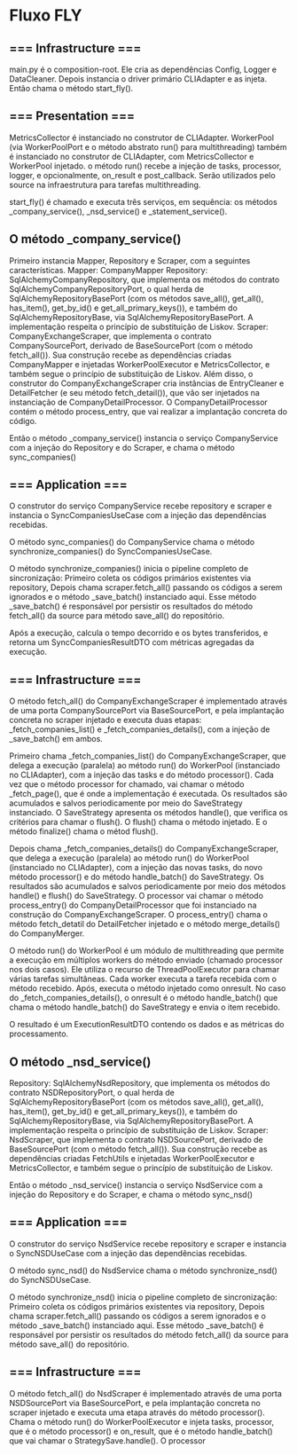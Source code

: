 # Fluxo FLY
## === Infrastructure ===
main.py é o composition-root.
Ele cria as dependências Config, Logger e DataCleaner. Depois instancia o driver primário CLIAdapter e as injeta. Então chama o método start_fly().

## === Presentation ===
MetricsCollector é instanciado no construtor de CLIAdapter. WorkerPool (via WorkerPoolPort e o método abstrato run() para multithreading) também é instanciado no construtor de CLIAdapter, com MetricsCollector e WorkerPool injetado. o método run() recebe a injeção de tasks, processor, logger, e opcionalmente, on_result e post_callback. Serão utilizados pelo source na infraestrutura para tarefas multithreading. 

start_fly() é chamado e executa três serviços, em sequência: os métodos _company_service(), _nsd_service() e _statement_service().

## O método _company_service() 
Primeiro instancia Mapper, Repository e Scraper, com a seguintes características. 
Mapper: CompanyMapper
Repository: SqlAlchemyCompanyRepository, que implementa os métodos do contrato SqlAlchemyCompanyRepositoryPort, o qual herda de SqlAlchemyRepositoryBasePort (com os métodos save_all(), get_all(), has_item(), get_by_id() e get_all_primary_keys()), e também do SqlAlchemyRepositoryBase, via SqlAlchemyRepositoryBasePort. A implementação respeita o princípio de substituição de Liskov.
Scraper: CompanyExchangeScraper, que implementa o contrato CompanySourcePort, derivado de BaseSourcePort (com o método fetch_all()). Sua construção recebe as dependências criadas CompanyMapper e injetadas WorkerPoolExecutor e MetricsCollector, e também segue o princípio de substituição de Liskov. Além disso, o construtor do CompanyExchangeScraper cria instâncias de EntryCleaner e DetailFetcher (e seu método fetch_detail()), que vão ser injetados na instanciação de CompanyDetailProcessor. O CompanyDetailProcessor contém o método process_entry, que vai realizar a implantação concreta do código. 

Então o método _company_service() instancia o serviço CompanyService com a injeção do Repository e do Scraper, e chama o método sync_companies()

## === Application ===
O construtor do serviço CompanyService recebe repository e scraper e instancia o SyncCompaniesUseCase com a injeção das dependências recebidas. 

O método sync_companies() do CompanyService chama o método synchronize_companies() do SyncCompaniesUseCase. 

O método synchronize_companies() inicia o pipeline completo de sincronização: 
Primeiro coleta os códigos primários existentes via repository, 
Depois chama scraper.fetch_all() passando os códigos a serem ignorados e o método _save_batch() instanciado aqui. Esse método _save_batch() é responsável por persistir os resultados do método fetch_all() da source para método save_all() do repositório. 

Após a execução, calcula o tempo decorrido e os bytes transferidos, e retorna um SyncCompaniesResultDTO com métricas agregadas da execução.

## === Infrastructure ===
O método fetch_all() do CompanyExchangeScraper é implementado através de uma porta CompanySourcePort via BaseSourcePort, e pela implantação concreta no scraper injetado e executa duas etapas: _fetch_companies_list() e _fetch_companies_details(), com a injeção de _save_batch() em ambos. 

Primeiro chama _fetch_companies_list() do CompanyExchangeScraper, que delega a execução (paralela) ao método run() do WorkerPool (instanciado no CLIAdapter), com a injeção das tasks e do método processor(). Cada vez que o método processor for chamado, vai chamar o método _fetch_page(), que é onde a implementação é executada. Os resultados são acumulados e salvos periodicamente por meio do SaveStrategy instanciado. 
O SaveStrategy apresenta  os métodos handle(), que verifica os critérios para chamar o flush(). O flush() chama o método injetado. E o método finalize() chama o métod flush(). 

Depois chama _fetch_companies_details() do CompanyExchangeScraper, que delega a execução (paralela) ao método run() do WorkerPool (instanciado no CLIAdapter), com a injeção das novas tasks, do novo método processor() e do método handle_batch() do SaveStrategy. Os resultados são acumulados e salvos periodicamente por meio dos métodos handle() e flush() do SaveStrategy. O processor vai chamar o método process_entry() do CompanyDetailProcessor que foi instanciado na construção do CompanyExchangeScraper. O process_entry() chama o método fetch_detatil do DetailFetcher injetado e o método merge_details() do CompanyMerger. 

O método run() do WorkerPool é um módulo de multithreading que permite a execução em múltiplos workers do método enviado (chamado processor nos dois casos). Ele utiliza o recurso de ThreadPoolExecutor para chamar várias tarefas simultâneas. Cada worker executa a tarefa recebida com o método recebido. Após, executa o método injetado como onresult. No caso do _fetch_companies_details(), o onresult é o método handle_batch() que chama o método handle_batch() do SaveStrategy e envia o item recebido. 

O resultado é um ExecutionResultDTO contendo os dados e as métricas do processamento.


## O método _nsd_service()
Repository: SqlAlchemyNsdRepository, que implementa os métodos do contrato NSDRepositoryPort, o qual herda de SqlAlchemyRepositoryBasePort (com os métodos save_all(), get_all(), has_item(), get_by_id() e get_all_primary_keys()), e também do SqlAlchemyRepositoryBase, via SqlAlchemyRepositoryBasePort. A implementação respeita o princípio de substituição de Liskov.
Scraper: NsdScraper, que implementa o contrato NSDSourcePort, derivado de BaseSourcePort (com o método fetch_all()). Sua construção recebe as dependências criadas FetchUtils e injetadas WorkerPoolExecutor e MetricsCollector, e também segue o princípio de substituição de Liskov. 

Então o método _nsd_service() instancia o serviço NsdService com a injeção do Repository e do Scraper, e chama o método sync_nsd()

## === Application ===
O construtor do serviço NsdService recebe repository e scraper e instancia o SyncNSDUseCase com a injeção das dependências recebidas. 

O método sync_nsd() do NsdService chama o método synchronize_nsd() do SyncNSDUseCase. 

O método synchronize_nsd() inicia o pipeline completo de sincronização: 
Primeiro coleta os códigos primários existentes via repository, 
Depois chama scraper.fetch_all() passando os códigos a serem ignorados e o método _save_batch() instanciado aqui. Esse método _save_batch() é responsável por persistir os resultados do método fetch_all() da source para método save_all() do repositório. 

## === Infrastructure ===
O método fetch_all() do NsdScraper é implementado através de uma porta NSDSourcePort via BaseSourcePort, e pela implantação concreta no scraper injetado e executa uma etapa através do método processor(). Chama o método run() do WorkerPoolExecutor e injeta tasks, processor, que é o método processor() e on_result, que é o método handle_batch() que vai chamar o StrategySave.handle(). O processor 


